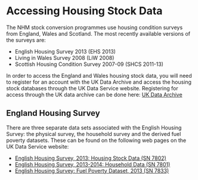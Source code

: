 # Accessing Housing Stock Data
The NHM stock conversion programmes use housing condition surveys from England, Wales and Scotland. The most recently available versions of the surveys are:

* English Housing Survey 2013 (EHS 2013)
* Living in Wales Survey 2008 (LiW 2008)
* Scottish Housing Condition Survey 2007-09 (SHCS 2011-13)

In order to access the England and Wales housing stock data, you will need to register for an account with the UK Data Archive and access the housing stock databases through the UK Data Service website. 
Registering for access through the UK data archive can be done here: 
[UK Data Archive](http://www.data-archive.ac.uk/sign-up/credentials-application)

## England Housing Survey
There are three separate data sets associated with the English Housing Survey: the physical survey, the household survey and the derived fuel poverty datasets. These can be found on the following web pages on the UK Data Service website: 

* [English Housing Survey, 2013: Housing Stock Data (SN 7802)](http://discover.ukdataservice.ac.uk/catalogue?sn=7802)
* [English Housing Survey, 2013-2014: Household Data (SN 7801)](http://discover.ukdataservice.ac.uk/Catalogue/?sn=7801)
* [English Housing Survey: Fuel Poverty Dataset, 2013 (SN 7833)](https://discover.ukdataservice.ac.uk/catalogue/?sn=7833)
